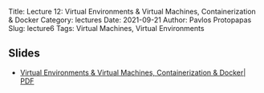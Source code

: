 Title: Lecture 12: Virtual Environments & Virtual Machines, Containerization & Docker
Category: lectures
Date: 2021-09-21
Author: Pavlos Protopapas
Slug: lecture6
Tags: Virtual Machines, Virtual Environments

## Slides


- [Virtual Environments & Virtual Machines, Containerization & Docker| PDF]({attach}presentation/lecture12.pdf) 
 